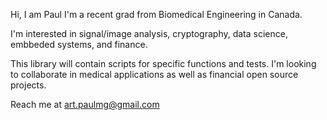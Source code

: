Hi, I am Paul I'm a recent grad from Biomedical Engineering in Canada. 

I'm interested in signal/image analysis, cryptography, data science, embbeded systems, and finance.

This library will contain scripts for specific functions and tests. I'm looking to collaborate in medical applications as well as financial open source projects.

Reach me at art.paulmg@gmail.com
